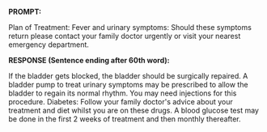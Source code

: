 **PROMPT:**

Plan of Treatment:  Fever and urinary symptoms: Should these symptoms return please contact your family doctor urgently or visit your nearest emergency department.

**RESPONSE (Sentence ending after 60th word):**

If the bladder gets blocked, the bladder should be surgically repaired. A bladder pump to treat urinary symptoms may be prescribed to allow the bladder to regain its normal rhythm. You may need injections for this procedure. Diabetes: Follow your family doctor's advice about your treatment and diet whilst you are on these drugs. A blood glucose test may be done in the first 2 weeks of treatment and then monthly thereafter. 